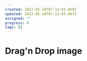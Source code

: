 ```yaml
---
created: 2022-05-10T07:13:03.869Z
updated: 2022-05-10T07:13:03.867Z
assigned: ""
progress: 0
tags: []
---
```


# Drag'n Drop image

